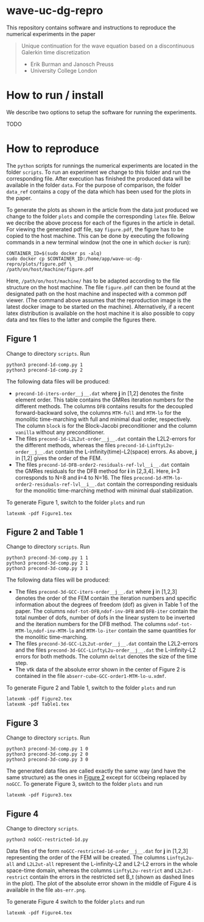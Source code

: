 # wave-uc-dg-repro

This repository contains software and instructions to reproduce the numerical experiments in the paper
> Unique continuation for the wave equation based on a discontinuous Galerkin time discretization
> * Erik Burman and Janosch Preuss
> * University College London

# How to run / install
We describe two options to setup the software for running the experiments.

TODO 

# <a name="repro"></a> How to reproduce
The `python` scripts for runnings the numerical experiments are located in the folder `scripts`.
To run an experiment we change to this folder and run the corresponding file.
After execution has finished the produced data will be available in the folder `data`.
For the purpose of comparison, the folder `data_ref` contains a copy of the data which has been used for the plots in the paper.


To generate the plots as shown in the article from the data just produced we change to the folder `plots`
and compile the corresponding `latex` file.
Below we decribe the above process for each of the figures in the article in detail.
For viewing the generated pdf file, say `figure.pdf`, the figure has to be copied to the host machine.
This can be done by executing the following commands in a new terminal window (not the one in which `docker` is run):

    CONTAINER_ID=$(sudo docker ps -alq)
    sudo docker cp $CONTAINER_ID:/home/app/wave-uc-dg-repro/plots/figure.pdf \
    /path/on/host/machine/figure.pdf

Here, `/path/on/host/machine/` has to be adapted according to the file structure on the host machine.
The file `figure.pdf` can then be found at the designated path on the host machine and inspected with a common pdf viewer.
(The command above assumes that the reproduction image is the latest docker image to be started on the machine).
Alternatively, if a recent latex distribution is available on the host machine it is also possible to copy data and tex files to the latter and
compile the figures there.

## <a name="Fig1"></a> Figure 1
Change to directory `scripts`. Run 
    
    python3 precond-1d-comp.py 1
    python3 precond-1d-comp.py 2

The following data files will be produced:
* `precond-1d-iters-order__j__.dat` where __j__ in [1,2] denotes the finite element order. This table contains the GMRes iteration numbers for the different methods. 
The columns `DFB` contains results for the decoupled forward-backward solve, the columns `MTM-full` and `MTM-lo` for the monolitic time-marching with full and minimal 
dual order, respectively. The column `block` is for the Block-Jacobi preconditioner and the column `vanilla` without any preconditioner.
* The files `precond-1d-L2L2ut-order__j__.dat` contain the L2L2-errors for the different methods, whereas the files `precond-1d-LinftyL2u-order__j__.dat` contain the 
L-infinity(time)-L2(space) errors. As above, __j__ in [1,2] gives the order of the FEM.  
* The files `precond-1d-DFB-order2-residuals-ref-lvl__i__.dat` contain the GMRes residuals for the DFB method for __i__ in [2,3,4]. Here, __i__=3 corresponds to N=8 and __i__=4 to N=16. The files `precond-1d-MTM-lo-order2-residuals-ref-lvl__i__.dat` contain the corresponding residuals for the monolitic time-marching method with minimal dual stabilization.

To generate Figure 1, switch to the folder `plots` and run 
 
    latexmk -pdf Figure1.tex

## <a name="Fig2"></a> Figure 2 and Table 1
Change to directory `scripts`. Run 

    python3 precond-3d-comp.py 1 1
    python3 precond-3d-comp.py 2 1
    python3 precond-3d-comp.py 3 1

The following data files will be produced:
* The files `precond-3d-GCC-iters-order__j__.dat` where __j__ in [1,2,3] denotes the order of the FEM contain the iteration numbers and specific information about the degrees of freedom (dof) as given in Table 1 of the paper. The columns `ndof-tot-DFB`,`ndof-inv-DFB` and `DFB-iter` contain the total number of dofs, number of dofs in the linear system to be inverted and the iteration numbers for the DFB method. The columns `ndof-tot-MTM-lo`,`ndof-inv-MTM-lo` and `MTM-lo-iter` contain the same quantities for the monolitic time-marching. 
* The files `precond-3d-GCC-L2L2ut-order__j__.dat` contain the L2L2-errors and the files `precond-3d-GCC-LinftyL2u-order__j__.dat` the L-infinity-L2 errors for both methods. The column `deltat` denotes the size of the time step.
* The vtk data of the absolute error shown in the center of Figure 2 is contained in the file `abserr-cube-GCC-order1-MTM-lo-u.xdmf`. 

To generate Figure 2 and Table 1, switch to the folder `plots` and run 

    latexmk -pdf Figure2.tex
    latexmk -pdf Table1.tex

## <a name="Fig3"></a> Figure 3
Change to directory `scripts`. Run 

    python3 precond-3d-comp.py 1 0
    python3 precond-3d-comp.py 2 0
    python3 precond-3d-comp.py 3 0

The generated data files are called exactly the same way (and have the same structure) as the ones in [Figure 2](#Fig2) except for `GCC`being replaced by `noGCC`.
To generate Figure 3, switch to the folder `plots` and run 

    latexmk -pdf Figure3.tex


## <a name="Fig4"></a> Figure 4
Change to directory `scripts`.
 
    python3 noGCC-restricted-1d.py

Data files of the form `noGCC-restricted-1d-order__j__.dat` for __j__ in [1,2,3] representing the order of the FEM will be created. The columns `LinftyL2u-all` 
and `L2L2ut-all` represent the L-infinity-L2 and L2-L2 errors in the whole space-time domain, whereas the columns `LinftyL2u-restrict` and `L2L2ut-restrict` 
contain the errors in the restricted set B_t (shown as dashed lines in the plot). The plot of the absolute error shown in the middle of Figure 4 is available 
in the file `abs-err.png`.

To generate Figure 4 switch to the folder `plots` and run 

    latexmk -pdf Figure4.tex


